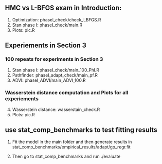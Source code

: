 ## HMC vs L-BFGS exam in Introduction:
1. Optimization: phaseI_check/check_LBFGS.R
2. Stan phase I: phaseI_check/main.R
3. Plots: pic.R

## Experiements in Section 3
### 100 repeats for experiments in Section 3
1. Stan phase I: phaseI_check/main_100_PhI.R
2. Pathfinder: phaseI_adapt_check/main_pf.R
3. ADVI: phaseI_ADVI/main_ADVI_100.R
### Wasserstein distance computation and Plots for all experiements
4. Wasserstein distance: wasserstain_check.R
5. Plots: pic.R




## use stat_comp_benchmarks to test fitting results
1) Fit the model in the main folder and then generate results in stat_comp_benchmarks/empirical_results/adapt/gp_regr.fit

2) Then go to stat_comp_benchmarks and run ./evaluate




